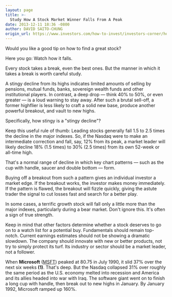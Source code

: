 ```yaml
---
layout: page
title: >-
  Study How A Stock Market Winner Falls From A Peak
date: 2013-12-11 18:36 -0800
author: DAVID SAITO-CHUNG
origin_url: https://www.investors.com/how-to-invest/investors-corner/how-smart-investors-buy-growth-stocks/
---
```


Would you like a good tip on how to find a great stock?

Here you go: Watch how it falls.

Every stock takes a break, even the best ones. But the manner in which it takes a break is worth careful study.

A stingy decline from its highs indicates limited amounts of selling by pensions, mutual funds, banks, sovereign wealth funds and other institutional players. In contrast, a deep drop — think 40% to 50%, or even greater — is a loud warning to stay away. After such a brutal sell-off, a former highflier is less likely to craft a solid new base, produce another powerful breakout, and vault to new highs.

Specifically, how stingy is a "stingy decline"?

Keep this useful rule of thumb: Leading stocks generally fall 1.5 to 2.5 times the decline in the major indexes. So, if the Nasdaq were to make an intermediate correction and fall, say, 12% from its peak, a market leader will likely decline 18% (1.5 times) to 30% (2.5 times) from its own 52-week or all-time high.

That's a normal range of decline in which key chart patterns — such as the cup with handle, saucer and double bottom — form.

Buying off a breakout from such a pattern gives an individual investor a market edge. If the breakout works, the investor makes money immediately. If the pattern is flawed, the breakout will fizzle quickly, giving the astute trader the signal to cut losses fast and search for a better play.

In some cases, a terrific growth stock will fall only a little more than the major indexes, particularly during a bear market. Don't ignore this. It's often a sign of true strength.

Keep in mind that other factors determine whether a stock deserves to go on to a watch list for a potential buy. Fundamentals should remain top-notch. Current earnings estimates should not be showing a dramatic slowdown. The company should innovate with new or better products, not try to simply protect its turf. Its industry or sector should be a market leader, not a follower.

When **Microsoft** ([MSFT](https://research.investors.com/quote.aspx?symbol=MSFT)) peaked at 80.75 in July 1990, it slid 37% over the next six weeks **(1)**. That's deep. But the Nasdaq collapsed 31% over roughly the same period as the U.S. economy melted into recession and America and its allies headed into war with Iraq. The software giant went on to finish a long cup with handle, then break out to new highs in January. By January 1992, Microsoft ramped up 160%.
